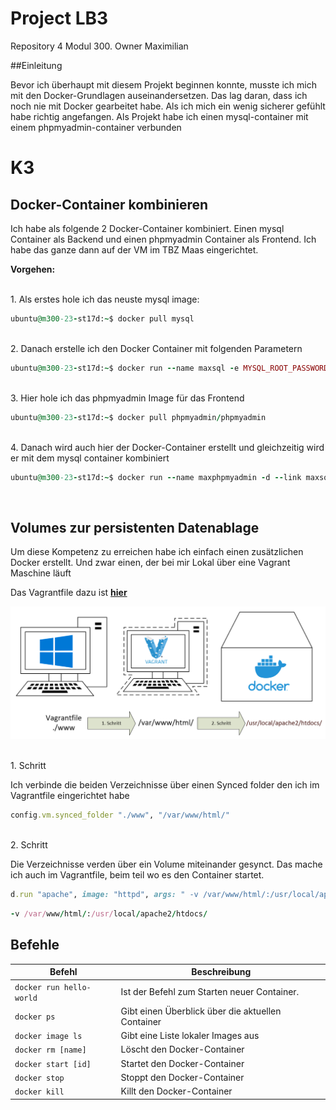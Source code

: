 # Project LB3
Repository 4 Modul 300. Owner Maximilian

##Einleitung

Bevor ich überhaupt mit diesem Projekt beginnen konnte, musste ich mich mit den Docker-Grundlagen auseinandersetzen. Das lag daran, dass ich noch nie mit Docker gearbeitet habe. Als ich mich ein wenig sicherer gefühlt habe richtig angefangen. Als Projekt habe ich einen mysql-container mit einem phpmyadmin-container verbunden

# K3


## Docker-Container kombinieren

Ich habe als folgende 2 Docker-Container kombiniert. Einen mysql Container als Backend und einen phpmyadmin Container als Frontend. Ich habe das ganze dann auf der VM im TBZ Maas eingerichtet.

**Vorgehen:**

<br>
1. Als erstes hole ich das neuste mysql image:

```Ruby
ubuntu@m300-23-st17d:~$ docker pull mysql
```

<br>
2.  Danach erstelle ich den Docker Container mit folgenden Parametern

```Ruby
ubuntu@m300-23-st17d:~$ docker run --name maxsql -e MYSQL_ROOT_PASSWORD=Migros1 -d mysql
```

<br>
3. Hier hole ich das phpmyadmin Image für das Frontend

```Ruby
ubuntu@m300-23-st17d:~$ docker pull phpmyadmin/phpmyadmin
```

<br>
4. Danach wird auch hier der Docker-Container erstellt und gleichzeitig wird er mit dem mysql container kombiniert

```Ruby
ubuntu@m300-23-st17d:~$ docker run --name maxphpmyadmin -d --link maxsql:db -p 8081:80 phpmyadmin/phpmyadmin
```
<br>

## Volumes zur persistenten Datenablage
Um diese Kompetenz zu erreichen habe ich einfach einen zusätzlichen Docker erstellt. Und zwar einen, der bei mir Lokal über eine Vagrant Maschine läuft

Das Vagrantfile dazu ist [**hier**](https://github.com/Maaxi12345/M300-Services/blob/master/Container/Vagrantfile)

![](https://github.com/Maaxi12345/M300-Services/blob/master/img/volume.PNG "Volumisierung")

<br>
1. Schritt

Ich verbinde die beiden Verzeichnisse über einen Synced folder den ich im Vagrantfile eingerichtet habe
```Ruby
config.vm.synced_folder "./www", "/var/www/html/"
```

<br>
2. Schritt

Die Verzeichnisse verden über ein Volume miteinander gesynct. Das mache ich auch im Vagrantfile, beim teil wo es den Container startet.
```Ruby
d.run "apache", image: "httpd", args: " -v /var/www/html/:/usr/local/apache2/htdocs/ -p 8080:80 --restart=always"
```

```Ruby
-v /var/www/html/:/usr/local/apache2/htdocs/
```

## Befehle

| Befehl                    | Beschreibung                                                      |
| ------------------------- | ----------------------------------------------------------------- | 
| `docker run hello-world`            | Ist der Befehl zum Starten neuer Container. |
| `docker ps`              | Gibt einen Überblick über die aktuellen Container |
| `docker image ls`             | Gibt eine Liste lokaler Images aus                  |
| `docker rm [name]`          | Löscht den Docker-Container                                |
| `docker start [id]`            | Startet den Docker-Container                           |
| `docker stop`            | Stoppt den Docker-Container                                 |
| `docker kill`         | Killt den Docker-Container                   |
